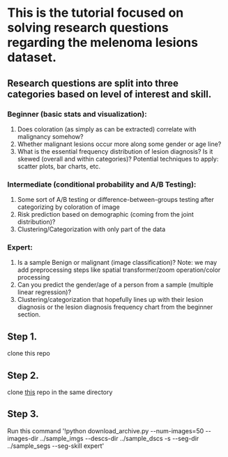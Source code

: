 # This is the tutorial focused on solving research questions regarding the melenoma lesions dataset.

## Research questions are split into three categories based on level of interest and skill.

### Beginner (basic stats and visualization):
1. Does coloration (as simply as can be extracted) correlate with malignancy somehow? 
2. Whether malignant lesions occur more along some gender or age line? 
3. What is the essential frequency distribution of lesion diagnosis? Is it skewed (overall and within categories)? 
Potential techniques to apply: scatter plots, bar charts, etc.

### Intermediate (conditional probability and A/B Testing): 
1. Some sort of A/B testing or difference-between-groups testing after categorizing by coloration of image
2. Risk prediction based on demographic (coming from the joint distribution)?
3. Clustering/Categorization with only part of the data

### Expert: 
1. Is a sample Benign or malignant (image classification)?
Note: we may add preprocessing steps like spatial transformer/zoom operation/color processing
2. Can you predict the gender/age of a person from a sample (multiple linear regression)?
3. Clustering/categorization that hopefully lines up with their lesion diagnosis or the lesion diagnosis frequency chart from the beginner section. 


## Step 1.
clone this repo

## Step 2. 
clone [this](https://github.com/GalAvineri/ISIC-Archive-Downloader) repo in the same directory

## Step 3.
Run this command '!python download_archive.py --num-images=50 --images-dir ../sample_imgs --descs-dir ../sample_dscs -s --seg-dir ../sample_segs --seg-skill expert'

